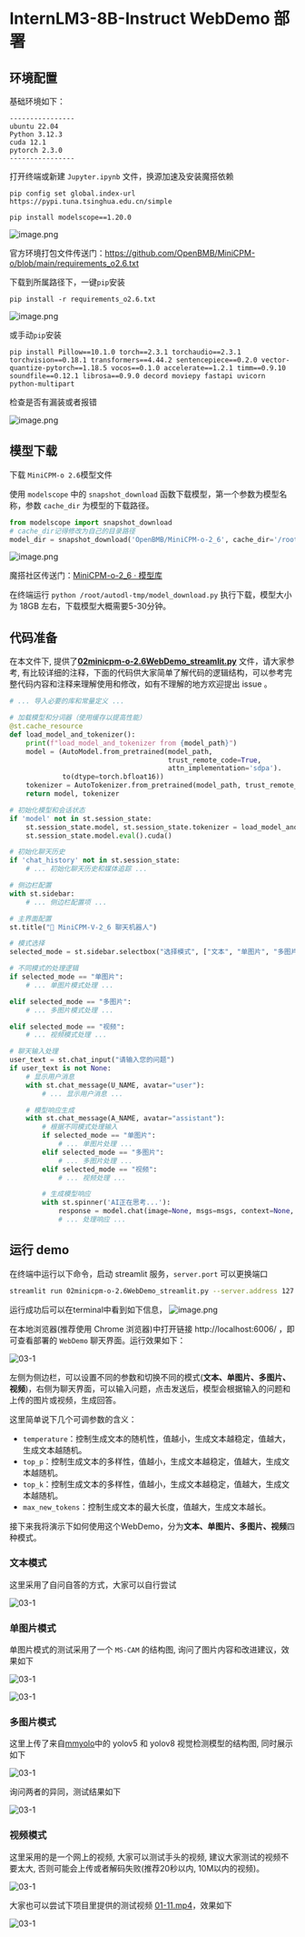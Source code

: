 # InternLM3-8B-Instruct WebDemo 部署

## 环境配置

基础环境如下：

```
----------------
ubuntu 22.04
Python 3.12.3
cuda 12.1
pytorch 2.3.0
----------------
```

打开终端或新建 `Jupyter.ipynb` 文件，换源加速及安装魔搭依赖

```shell
pip config set global.index-url https://pypi.tuna.tsinghua.edu.cn/simple

pip install modelscope==1.20.0
```

![image.png](images/01-1.png)

官方环境打包文件传送门：https://github.com/OpenBMB/MiniCPM-o/blob/main/requirements_o2.6.txt

下载到所属路径下，一键`pip`安装

```shell
pip install -r requirements_o2.6.txt
```

![image.png](images/01-2.png)

或手动`pip`安装

```shell
pip install Pillow==10.1.0 torch==2.3.1 torchaudio==2.3.1 torchvision==0.18.1 transformers==4.44.2 sentencepiece==0.2.0 vector-quantize-pytorch==1.18.5 vocos==0.1.0 accelerate==1.2.1 timm==0.9.10 soundfile==0.12.1 librosa==0.9.0 decord moviepy fastapi uvicorn python-multipart
```

检查是否有漏装或者报错

![image.png](images/01-3.png)

## 模型下载

下载 `MiniCPM-o 2.6`模型文件

使用 `modelscope` 中的 `snapshot_download` 函数下载模型，第一个参数为模型名称，参数 `cache_dir` 为模型的下载路径。

```python
from modelscope import snapshot_download
# cache_dir记得修改为自己的目录路径
model_dir = snapshot_download('OpenBMB/MiniCPM-o-2_6', cache_dir='/root/autodl-tmp', revision='master')
```

![image.png](images/01-4.png)

魔搭社区传送门：[MiniCPM-o-2_6 · 模型库](https://www.modelscope.cn/models/OpenBMB/MiniCPM-o-2_6)


在终端运行 `python /root/autodl-tmp/model_download.py` 执行下载，模型大小为 18GB 左右，下载模型大概需要5-30分钟。

## 代码准备

在本文件下, 提供了[**02minicpm-o-2.6WebDemo_streamlit.py**](02minicpm-o-2.6WebDemo_streamlit.py) 文件，请大家参考, 有比较详细的注释，下面的代码供大家简单了解代码的逻辑结构，可以参考完整代码内容和注释来理解使用和修改，如有不理解的地方欢迎提出 issue 。

```python
# ... 导入必要的库和常量定义 ...

# 加载模型和分词器（使用缓存以提高性能）
@st.cache_resource
def load_model_and_tokenizer():
    print(f"load_model_and_tokenizer from {model_path}")
    model = (AutoModel.from_pretrained(model_path, 
                                       trust_remote_code=True, 
                                       attn_implementation='sdpa').
             to(dtype=torch.bfloat16))
    tokenizer = AutoTokenizer.from_pretrained(model_path, trust_remote_code=True)
    return model, tokenizer

# 初始化模型和会话状态
if 'model' not in st.session_state:
    st.session_state.model, st.session_state.tokenizer = load_model_and_tokenizer()
    st.session_state.model.eval().cuda()

# 初始化聊天历史
if 'chat_history' not in st.session_state:
    # ... 初始化聊天历史和媒体追踪 ...

# 侧边栏配置
with st.sidebar:
    # ... 侧边栏配置项 ...

# 主界面配置
st.title("💬 MiniCPM-V-2_6 聊天机器人")

# 模式选择
selected_mode = st.sidebar.selectbox("选择模式", ["文本", "单图片", "多图片", "视频"])

# 不同模式的处理逻辑
if selected_mode == "单图片":
    # ... 单图片模式处理 ...

elif selected_mode == "多图片":
    # ... 多图片模式处理 ...

elif selected_mode == "视频":
    # ... 视频模式处理 ...

# 聊天输入处理
user_text = st.chat_input("请输入您的问题")
if user_text is not None:
    # 显示用户消息
    with st.chat_message(U_NAME, avatar="user"):
        # ... 显示用户消息 ...

    # 模型响应生成
    with st.chat_message(A_NAME, avatar="assistant"):
        # 根据不同模式处理输入
        if selected_mode == "单图片":
            # ... 单图片处理 ...
        elif selected_mode == "多图片":
            # ... 多图片处理 ...
        elif selected_mode == "视频":
            # ... 视频处理 ...

        # 生成模型响应
        with st.spinner('AI正在思考...'):
            response = model.chat(image=None, msgs=msgs, context=None, tokenizer=tokenizer, **params)
            # ... 处理响应 ...

```

## 运行 demo

在终端中运行以下命令，启动 streamlit 服务，`server.port` 可以更换端口

```bash
streamlit run 02minicpm-o-2.6WebDemo_streamlit.py --server.address 127.0.0.1 --server.port 6006
```

运行成功后可以在terminal中看到如下信息，
![image.png](images/02-1.png)


在本地浏览器(推荐使用 Chrome 浏览器)中打开链接 http://localhost:6006/ ，即可查看部署的 `WebDemo` 聊天界面。运行效果如下：

![03-1](./images/02-2.png)

左侧为侧边栏，可以设置不同的参数和切换不同的模式(**文本、单图片、多图片、视频**)，右侧为聊天界面，可以输入问题，点击发送后，模型会根据输入的问题和上传的图片或视频，生成回答。

这里简单说下几个可调参数的含义：

- `temperature`：控制生成文本的随机性，值越小，生成文本越稳定，值越大，生成文本越随机。
- `top_p`：控制生成文本的多样性，值越小，生成文本越稳定，值越大，生成文本越随机。
- `top_k`：控制生成文本的多样性，值越小，生成文本越稳定，值越大，生成文本越随机。
- `max_new_tokens`：控制生成文本的最大长度，值越大，生成文本越长。

接下来我将演示下如何使用这个WebDemo，分为**文本、单图片、多图片、视频**四种模式。

### 文本模式

这里采用了自问自答的方式，大家可以自行尝试

![03-1](./images/02-7.png)


### 单图片模式

单图片模式的测试采用了一个 `MS-CAM` 的结构图, 询问了图片内容和改进建议，效果如下

![03-1](./images/02-6.png)

![03-1](./images/02-6-2.png)

### 多图片模式

这里上传了来自[mmyolo](https://github.com/openmmlab/mmyolo)中的 yolov5 和 yolov8 视觉检测模型的结构图, 同时展示如下

![03-1](./images/02-8.png)

询问两者的异同，测试结果如下

![03-1](./images/02-5.png)

### 视频模式

这里采用的是一个网上的视频, 大家可以测试手头的视频, 建议大家测试的视频不要太大, 否则可能会上传或者解码失败(推荐20秒以内, 10M以内的视频)。

![03-1](./images/02-4.png)


大家也可以尝试下项目里提供的测试视频 [01-11.mp4](images/01-11.mp4)，效果如下

![03-1](./images/02-9.png)